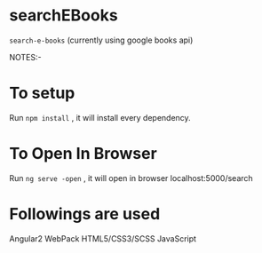 # searchEBooks
`search-e-books` (currently using google books api)


NOTES:-

To setup
========
Run `npm install` , it will install every dependency.

To Open In Browser
================== 
Run `ng serve -open` , it will open in browser localhost:5000/search


Followings  are used
====================
Angular2
WebPack
HTML5/CSS3/SCSS
JavaScript
